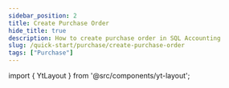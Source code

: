 ```yaml
---
sidebar_position: 2
title: Create Purchase Order
hide_title: true
description: How to create purchase order in SQL Accounting
slug: /quick-start/purchase/create-purchase-order
tags: ["Purchase"]
---
```


import { YtLayout } from '@src/components/yt-layout';

<YtLayout 
    url="https://www.youtube.com/embed/VzQq83HLk9I?autoplay=1"
    videoId="VzQq83HLk9I"
    title="Purchase Order"
/>
